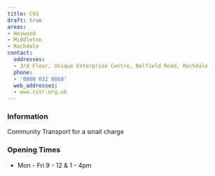 ```yaml
---
title: CVS
draft: true
areas:
- Heywood
- Middleton
- Rochdale
contact:
  addresses:
  - 3rd Floor, Unique Enterprise Centre, Belfield Road, Rochdale
  phone:
  - '0800 032 0868'
  web_addresses:
  - www.cvsr.org.uk
---
```


### Information
Community Transport for a small charge

### Opening Times
* Mon - Fri 9 - 12 & 1 - 4pm

